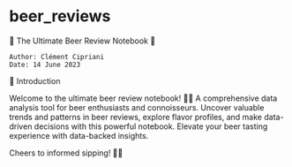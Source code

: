 # beer_reviews

🍺 The Ultimate Beer Review Notebook 🍻

    Author: Clément Cipriani
    Date: 14 June 2023

👋 Introduction

Welcome to the ultimate beer review notebook! 🎉🍻 A comprehensive data analysis tool for beer enthusiasts and connoisseurs. Uncover valuable trends and patterns in beer reviews, explore flavor profiles, and make data-driven decisions with this powerful notebook. Elevate your beer tasting experience with data-backed insights. 

Cheers to informed sipping! 🍺🍺
